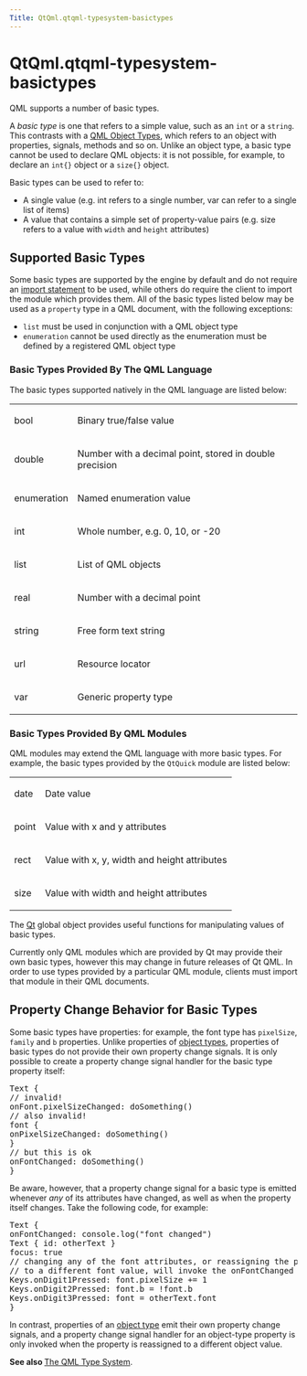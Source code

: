 ```yaml
---
Title: QtQml.qtqml-typesystem-basictypes
---
```


# QtQml.qtqml-typesystem-basictypes

<span class="subtitle"></span>
<!-- $$$qtqml-typesystem-basictypes.html-description -->
<p>QML supports a number of basic types.</p>
<p>A <i>basic type</i> is one that refers to a simple value, such as an <code>int</code> or a <code>string</code>. This contrasts with a <a href="QtQml.qtqml-typesystem-topic.md#qml-object-types">QML Object Types</a>, which refers to an object with properties, signals, methods and so on. Unlike an object type, a basic type cannot be used to declare QML objects: it is not possible, for example, to declare an <code>int{}</code> object or a <code>size{}</code> object.</p>
<p>Basic types can be used to refer to:</p>
<ul>
<li>A single value (e.g&#x2e; int refers to a single number, var can refer to a single list of items)</li>
<li>A value that contains a simple set of property-value pairs (e.g&#x2e; size refers to a value with <code>width</code> and <code>height</code> attributes)</li>
</ul>
<h2 id="supported-basic-types">Supported Basic Types</h2>
<p>Some basic types are supported by the engine by default and do not require an <a href="QtQml.qtqml-syntax-imports.md">import statement</a> to be used, while others do require the client to import the module which provides them. All of the basic types listed below may be used as a <code>property</code> type in a QML document, with the following exceptions:</p>
<ul>
<li><code>list</code> must be used in conjunction with a QML object type</li>
<li><code>enumeration</code> cannot be used directly as the enumeration must be defined by a registered QML object type</li>
</ul>
<h3 >Basic Types Provided By The QML Language</h3>
<p>The basic types supported natively in the QML language are listed below: <table class="annotated">
<tr class="odd topAlign"><td class="tblName"><p>bool</p></td><td class="tblDescr"><p>Binary true/false value</p></td></tr>
<tr class="even topAlign"><td class="tblName"><p>double</p></td><td class="tblDescr"><p>Number with a decimal point, stored in double precision</p></td></tr>
<tr class="odd topAlign"><td class="tblName"><p>enumeration</p></td><td class="tblDescr"><p>Named enumeration value</p></td></tr>
<tr class="even topAlign"><td class="tblName"><p>int</p></td><td class="tblDescr"><p>Whole number, e.g&#x2e; 0, 10, or -20</p></td></tr>
<tr class="odd topAlign"><td class="tblName"><p>list</p></td><td class="tblDescr"><p>List of QML objects</p></td></tr>
<tr class="even topAlign"><td class="tblName"><p>real</p></td><td class="tblDescr"><p>Number with a decimal point</p></td></tr>
<tr class="odd topAlign"><td class="tblName"><p>string</p></td><td class="tblDescr"><p>Free form text string</p></td></tr>
<tr class="even topAlign"><td class="tblName"><p>url</p></td><td class="tblDescr"><p>Resource locator</p></td></tr>
<tr class="odd topAlign"><td class="tblName"><p>var</p></td><td class="tblDescr"><p>Generic property type</p></td></tr>
</table>
</p>
<h3 >Basic Types Provided By QML Modules</h3>
<p>QML modules may extend the QML language with more basic types. For example, the basic types provided by the <code>QtQuick</code> module are listed below: <table class="annotated">
<tr class="odd topAlign"><td class="tblName"><p>date</p></td><td class="tblDescr"><p>Date value</p></td></tr>
<tr class="even topAlign"><td class="tblName"><p>point</p></td><td class="tblDescr"><p>Value with x and y attributes</p></td></tr>
<tr class="odd topAlign"><td class="tblName"><p>rect</p></td><td class="tblDescr"><p>Value with x, y, width and height attributes</p></td></tr>
<tr class="even topAlign"><td class="tblName"><p>size</p></td><td class="tblDescr"><p>Value with width and height attributes</p></td></tr>
</table>
</p>
<p>The <a href="QtQml.Qt.md">Qt</a> global object provides useful functions for manipulating values of basic types.</p>
<p>Currently only QML modules which are provided by Qt may provide their own basic types, however this may change in future releases of Qt QML. In order to use types provided by a particular QML module, clients must import that module in their QML documents.</p>
<h2 id="property-change-behavior-for-basic-types">Property Change Behavior for Basic Types</h2>
<p>Some basic types have properties: for example, the font type has <code>pixelSize</code>, <code>family</code> and <code>b</code> properties. Unlike properties of <a href="QtQml.qtqml-typesystem-topic.md#qml-object-types">object types</a>, properties of basic types do not provide their own property change signals. It is only possible to create a property change signal handler for the basic type property itself:</p>
<pre class="cpp">Text {
<span class="comment">// invalid!</span>
onFont<span class="operator">.</span>pixelSizeChanged: doSomething()
<span class="comment">// also invalid!</span>
font {
onPixelSizeChanged: doSomething()
}
<span class="comment">// but this is ok</span>
onFontChanged: doSomething()
}</pre>
<p>Be aware, however, that a property change signal for a basic type is emitted whenever <i>any</i> of its attributes have changed, as well as when the property itself changes. Take the following code, for example:</p>
<pre class="qml"><span class="type">Text</span> {
<span class="name">onFontChanged</span>: <span class="name">console</span>.<span class="name">log</span>(<span class="string">&quot;font changed&quot;</span>)
<span class="type">Text</span> { <span class="name">id</span>: <span class="name">otherText</span> }
<span class="name">focus</span>: <span class="number">true</span>
<span class="comment">// changing any of the font attributes, or reassigning the property</span>
<span class="comment">// to a different font value, will invoke the onFontChanged handler</span>
<span class="name">Keys</span>.onDigit1Pressed: <span class="name">font</span>.<span class="name">pixelSize</span> <span class="operator">+=</span> <span class="number">1</span>
<span class="name">Keys</span>.onDigit2Pressed: <span class="name">font</span>.<span class="name">b</span> <span class="operator">=</span> !<span class="name">font</span>.<span class="name">b</span>
<span class="name">Keys</span>.onDigit3Pressed: <span class="name">font</span> <span class="operator">=</span> <span class="name">otherText</span>.<span class="name">font</span>
}</pre>
<p>In contrast, properties of an <a href="QtQml.qtqml-typesystem-topic.md#qml-object-types">object type</a> emit their own property change signals, and a property change signal handler for an object-type property is only invoked when the property is reassigned to a different object value.</p>
<p><b>See also </b><a href="QtQml.qtqml-typesystem-topic.md">The QML Type System</a>.</p>
<!-- @@@qtqml-typesystem-basictypes.html -->
